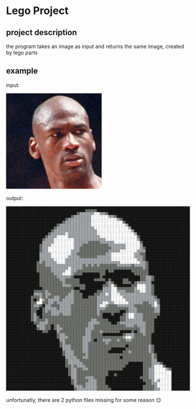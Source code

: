 # Lego Project

## project description   
the program takes an image as input and returns the same image, created by lego parts 

## example  
input:

![Screenshot](input.jpg)

output:

![Screenshot](output.jpg)

unfortunatly, there are 2 python files missing for some reason :pensive:

